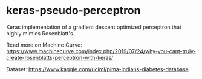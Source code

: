 # keras-pseudo-perceptron
Keras implementation of a gradient descent optimized perceptron that highly mimics Rosenblatt's.

Read more on Machine Curve: https://www.machinecurve.com/index.php/2019/07/24/why-you-cant-truly-create-rosenblatts-perceptron-with-keras/

Dataset: https://www.kaggle.com/uciml/pima-indians-diabetes-database